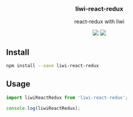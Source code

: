 <h3 align="center">
  liwi-react-redux
</h3>

<p align="center">
  react-redux with liwi
</p>

<p align="center">
  <a href="https://npmjs.org/package/liwi-react-redux"><img src="https://img.shields.io/npm/v/liwi-react-redux.svg?style=flat-square"></a>
  <a href="https://david-dm.org/liwijs/liwi?path=packages/liwi-react-redux"><img src="https://david-dm.org/liwijs/liwi?path=packages/liwi-react-redux.svg?style=flat-square"></a>
</p>

## Install

```bash
npm install --save liwi-react-redux
```

## Usage

```js
import liwiReactRedux from 'liwi-react-redux';

console.log(liwiReactRedux);
```
